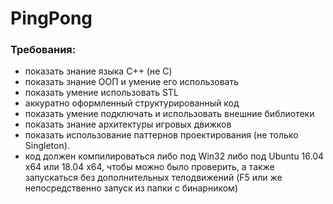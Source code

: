 # PingPong
### Требования: 
* показать знание языка C++ (не С)
* показать знание ООП и умение его использовать
* показать умение использовать STL
* аккуратно оформленный структурированный код
* показать умение подключать и использовать внешние библиотеки 
* показать знание архитектуры игровых движков
* показать использование паттернов проектирования (не только Singleton). 
* код должен компилироваться либо под Win32 либо под Ubuntu 16.04 x64 или 18.04 x64, чтобы можно было проверить, а также запускаться без дополнительных телодвижений (F5 или же непосредственно запуск из папки с бинарником)


